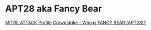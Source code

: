 # APT28 aka Fancy Bear

[MITRE ATT&CK Profile](https://attack.mitre.org/groups/G0007/)
[Crowdstrike - Who is FANCY BEAR (APT28)?](https://www.crowdstrike.com/blog/who-is-fancy-bear/)
